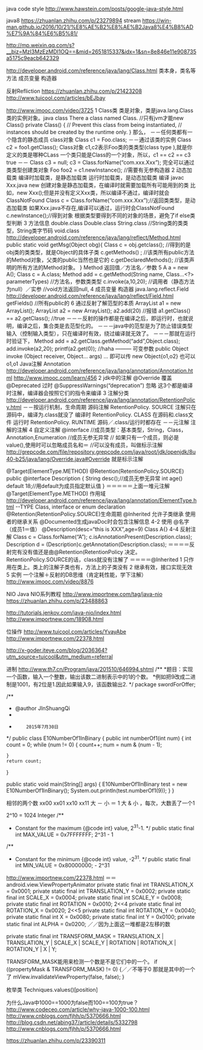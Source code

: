 java code style 
http://www.hawstein.com/posts/google-java-style.html

java8
https://zhuanlan.zhihu.com/p/23279894 
stream
https://win-man.github.io/2016/10/21/%E8%AE%B2%E8%AE%B2Java8%E4%B8%AD%E7%9A%84%E6%B5%81/ 


http://mp.weixin.qq.com/s?__biz=MzI3MzEzMDI1OQ==&mid=2651815337&idx=1&sn=8e846e11e908735a5175c9eacb642329 

http://developer.android.com/reference/java/lang/Class.html
类本身，类名等
方法
成员变量
构造器

反射Refliction
https://zhuanlan.zhihu.com/p/21423208  
http://www.tuicool.com/articles/bEJbay 

http://www.imooc.com/video/3725
1 Class类
类是对象，类是java.lang.Class类的实例对象。java class
There a class named Class.
//只有jvm才能new Class()
private Class() {
        // Prevent this class from being instantiated,
        // instances should be created by the runtime only.
    }
那么，
－－任何类都有一个隐含的静态成员	class对象
Class c1 = Foo.class;
－－通过该类的实例
Class c2 = foo1.getClass();
Class对象 c1,c2表示Foo类的类类型(class type ),就是你定义的类是哪种CLass
一个类只能是Class的一个对象，所以，c1 == c2 == c3   true
－－
Class c3 = null;
c3 = Class.forName(“com.xxx.Xxx”);
完全可以通过类类型创建类对象
Foo foo2 = c1.newInstance();	//需要有无参构造器
2	动态加载类
编译时加载类，是静态加载类
运行时加载类，是动态加载类
编译     javac  Xxx.java
new 创建对象是静态加载类，在编译时就需要加载所有可能用到的类
比如，new Xxx();但是并没有定义Xxx类，所以编译不通过，编译时就会ClassNotFound
Class c = Class.forName(“com.xxx.Xxx”);//返回类类型，是动态加载类
如果Xxx.java不存在,编译可以通过，运行时会ClassNotFound
c.newInstance();//得到对象
根据类型要得到不同的对象的场景，避免了if else类型判断
3 方法信息
double.class
Double.class
String.class 	//String类的类类型，String类字节码
void.class
http://developer.android.com/reference/java/lang/reflect/Method.html
public static void getMsg(Object obg){
	Class c = obj.getclass();	//得到的是obj类的类类型，就是Object的具体子类
	c.getMethods() ; 	//该类所有public方法的Method对象，父类的public当然也是它的
	c.getDeclaredMethods(); //该类声明的所有方法的Method对象。
}
Method		返回值／方法名／参数
5
A a = new A();
Class c = A.class;
Method add = c.getMethod(String name, Class...<?> parameterTypes) //方法名，参数类类型
c.invoke(a,10,20);	//调用者（静态方法为null）／实参
					//void方法返回null,
4 成员变量	构造器
java.lang.reflect.Field
http://developer.android.com/reference/java/lang/reflect/Field.html
getFields() //所有public的
6	通过反射了解范型的本质
ArrayList a1 = new ArrayList();
ArrayList<String> a2 = new ArrayList();
a2.add(20)		//报错
a1.getClass() == a2.getClass();	//true
－－－反射的操作都是在编译之后，即运行时，也就说明，编译之后，集合类是去范型化的。
－－－java中的范型是为了防止错误类型输入（控制输入类型），只在编译时有效，绕过编译就无效了。
－－－那就在运行时验证下，
Method add = a2.getClass.getMethod(“add”,Object.class);
add.invoke(a2,20);
printf(a2.get(0));		//haha
———
 可变参数
public Object invoke (Object receiver, Object... args)
…   即可以传 new Object{o1,o2}   也可以  o1,o1
Java注解		Annotation
http://developer.android.com/reference/java/lang/annotation/Annotation.html
http://www.imooc.com/learn/456
2 jdk中的注解
@Override	覆盖
@Deprecated	过时
@SuppressWarnings(“deprecation”)	忽略
这3个都是编译时注解，编译器会按照它们的指令来编译
3 注解分类
http://developer.android.com/reference/java/lang/annotation/RetentionPolicy.html
－－按运行机制，生命周期
源码注解	RetentionPolicy. SOURCE 注解只在源码中，编译为.class就没了
编译时	RetentionPolicy. CLASS  在源码和.class文件
运行时	RetentionPolicy. RUNTIME	源码／.class/运行时都存在
－－元注解		注解的注解
4 自定义注解
@interface
//成员类型：基本类型，String，Class，Annotation,Enumeration
//成员无参无异常
// 如果只有一个成员，则必是value(),使用时可以忽略成员名和＝
//可以没有成员，叫做标示注解
http://grepcode.com/file/repository.grepcode.com/java/root/jdk/openjdk/8u40-b25/java/lang/Override.java#Override 就是标示注解

@Target(ElementType.METHOD)
@Retention(RetentionPolicy.SOURCE)
public @interface Description {
	String desc();//成员无参无异常
	int age() default 18;//用default为成员指定默认值
}
＝＝＝＝＝上面一堆元注解
@Target(ElementType.METHOD)
作用域
http://developer.android.com/reference/java/lang/annotation/ElementType.html
--TYPE 	Class, interface or enum declaration
@Retention(RetentionPolicy.SOURCE)生命周期
@Inherited	允许子类继承	使用者的继承关系
@Documented生成javaDoc时会包含注解信息
4-2 使用
@名字（成员1＝值）
@Description(desc=“this is XXX”,age=9)
Class A{}
4-4 反射注解
Class c = Class.forName(“A”);
c.isAnnotationPresent(Description.class);
Description d = (Description)c.getAnnotation(Description.class);
＝＝＝＝反射完有没有值还是由@Retention(RetentionPolicy   决定。RetentionPolicy.SOURCE的话，class就没有注解了
＝＝＝＝@Inherited
1 只作用在类上。类上的注解子类也有，方法上的子类没有
2 继承有效，接口实现无效
5 实例
一个注解＋反射的DB思维（肯定耗性能，学下注解）
http://www.imooc.com/video/8876



NIO
Java NIO系列教程
http://www.importnew.com/tag/java-nio
https://zhuanlan.zhihu.com/p/23488863 


http://tutorials.jenkov.com/java-nio/index.html
http://www.importnew.com/18908.html

位操作
http://www.tuicool.com/articles/YvayAbe 
http://www.importnew.com/22378.html 

http://x-goder.iteye.com/blog/2036364?utm_source=tuicool&utm_medium=referral

进制
http://www.th7.cn/Program/java/201510/646994.shtml 
/**
 *题目：实现一个函数，输入一个整数，输出该数二进制表示中的1的个数。
 *例如把9改成二进制是1001，有2位是1.因此如果输入9，该函数输出2. 
 */
package swordForOffer;

/**
 * @author JInShuangQi
 *
 *         2015年7月30日
 */
public class E10NumberOf1InBinary {
  public int numberOf1(int num) {
    int count = 0;
    while (num != 0) {
      count++;
      num = num & (num - 1);

    }
    return count;
  }

  public static void main(String[] args) {
    E10NumberOf1InBinary test = new E10NumberOf1InBinary();
    System.out.println(test.numberOf1(9));
  }
}

相邻的两个数
xx00  xx01  xx10  xx11
大 － 小 ＝ 1
大  & 小 ，每次，大数丢了一个1




2^10 = 1024
  Integer
/**
* Constant for the maximum {@code int} value, 2<sup>31</sup>-1.
*/
public static final int MAX_VALUE = 0x7FFFFFFF; 2^31  - 1

/**
* Constant for the minimum {@code int} value, -2<sup>31</sup>.
*/
public static final int MIN_VALUE = 0x80000000;  - 2^31

http://www.importnew.com/22378.html 
＝＝android.view.ViewPropertyAnimator
private static final int TRANSLATION_X  = 0x0001;
private static final int TRANSLATION_Y  = 0x0002;
private static final int SCALE_X        = 0x0004;
private static final int SCALE_Y        = 0x0008;
private static final int ROTATION       = 0x0010;   2<<4
private static final int ROTATION_X     = 0x0020;     2<<5
private static final int ROTATION_Y     = 0x0040;
private static final int X              = 0x0080;
private static final int Y              = 0x0100;
private static final int ALPHA          = 0x0200;
／／因为上面这一堆都是2左移的数

private static final int TRANSFORM_MASK = TRANSLATION_X | TRANSLATION_Y | SCALE_X | SCALE_Y |
       ROTATION | ROTATION_X | ROTATION_Y | X | Y;

TRANSFORM_MASK能用来检测一个数是不是它们中的一个。
if ((propertyMask & TRANSFORM_MASK) != 0) {／／不等于0 那就是其中的一个了
   mView.invalidateViewProperty(false, false);
}







枚举类
Techniques.values()[position]




为什么Java中1000==1000为false而100==100为true？
http://www.codeceo.com/article/why-java-1000-100.html
http://www.cnblogs.com/fjhh/p/5370666.html
http://blog.csdn.net/abing37/article/details/5332798 
http://www.cnblogs.com/fjhh/p/5370666.html 



https://zhuanlan.zhihu.com/p/23390311 



